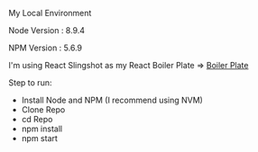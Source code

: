 My Local Environment

Node Version : 8.9.4

NPM Version : 5.6.9

I'm using React Slingshot as my React Boiler Plate => <a href="https://github.com/coryhouse/react-slingshot">Boiler Plate</a>

Step to run:

- Install Node and NPM (I recommend using NVM)
- Clone Repo
- cd Repo
- npm install
- npm start